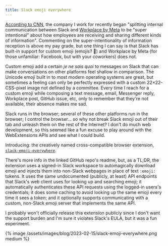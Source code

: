 ```yaml
---
title: Slack emoji everywhere
---
```


[According to CNN](https://www.cnn.com/2023/01/03/tech/shopify-meetings/index.html), the company I work for recently began "splitting internal communication between Slack and [Workplace by Meta](https://www.workplace.com/) to be "super intentional" about how employees are receiving and sharing different kinds of information". Commenting on the super-intentionality of information reception is above my pay grade, but one thing I can say is that Slack has built-in support for custom emoji (emojis? 🤷) and Workplace by Meta (for those unfamiliar: Facebook, but with your coworkers) does not.

Custom emoji add a certain *je ne sais quoi* to messages on Slack that can make conversations on other platforms feel shallow in comparison. The Unicode emoji built in to most modern operating systems are great, but sometimes a feeling can only be perfectly expressed with a custom 22×22-CSS-pixel image not defined by a committee. Every time I reach for a custom emoji while composing a text message, email, Messenger reply, Workplace post, GitHub issue, etc, only to remember that they're not available, their absence makes me sad.

Slack runs in the browser; several of these other platforms run in the browser; I control the browser... so why not break Slack emoji out of their tab and unleash them on the rest of the Internet? I don't do much web development, so this seemed like a fun excuse to play around with the WebExtensions APIs and see what I could build.

Introducing: the creatively named cross-compatible browser extension, [`slack-emoji-everywhere`](https://github.com/sjahu/slack-emoji-everywhere).

There's more info in the linked GitHub repo's readme, but, as a TL;DR, the extension uses a signed-in Slack workspace to automagically download emoji and injects them into non-Slack webpages in place of text `:emoji:` tokens. It uses the same undocumented (publicly, at least) API endpoints that Slack's web client uses for looking up and searching emoji; it automatically authenticates these API requests using the logged-in users's credentials; it does some caching to avoid looking up the same emoji every time it sees a token; and it optionally supports communicating with a custom, non-Slack emoji server that implements the same API.

I probably won't officially release this extension publicly since I don't want the support burden and I'm sure it violates Slack's EULA, but it was a fun experiment.

{% image /assets/images/blog/2023-02-15/slack-emoji-everywhere.png medium %}
